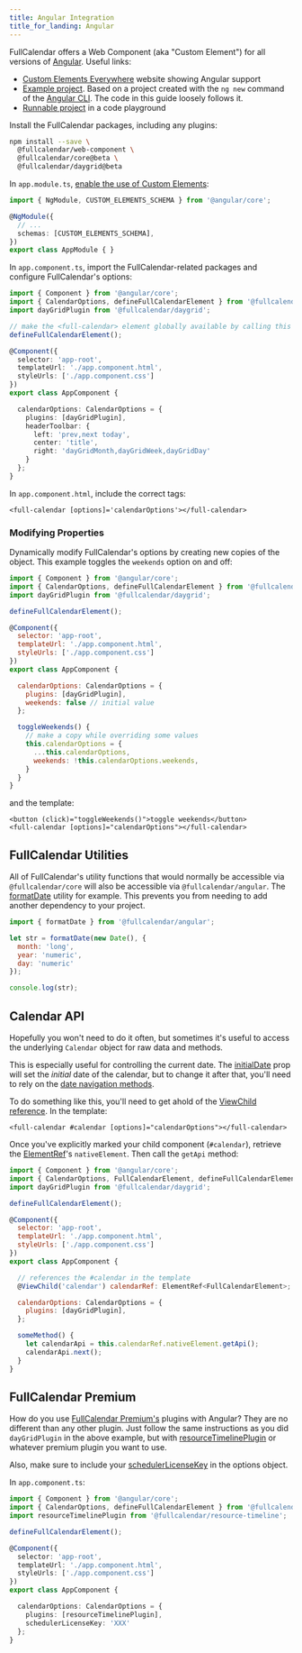 ```yaml
---
title: Angular Integration
title_for_landing: Angular
---
```


FullCalendar offers a Web Component (aka "Custom Element") for all versions of [Angular]. Useful links:

- [Custom Elements Everywhere] website showing Angular support
- [Example project][example project]. Based on a project created with the `ng new` command of the [Angular CLI]. The code in this guide loosely follows it.
- [Runnable project](https://codesandbox.io/s/github/fullcalendar/fullcalendar-example-projects/tree/v6/angular?file=/src/app/app.component.ts) in a code playground

Install the FullCalendar packages, including any plugins:

```bash
npm install --save \
  @fullcalendar/web-component \
  @fullcalendar/core@beta \
  @fullcalendar/daygrid@beta
```

In `app.module.ts`, [enable the use of Custom Elements][Angular Web Components]:

```ts
import { NgModule, CUSTOM_ELEMENTS_SCHEMA } from '@angular/core';

@NgModule({
  // ...
  schemas: [CUSTOM_ELEMENTS_SCHEMA],
})
export class AppModule { }
```

In `app.component.ts`, import the FullCalendar-related packages and configure FullCalendar's
options:

```ts
import { Component } from '@angular/core';
import { CalendarOptions, defineFullCalendarElement } from '@fullcalendar/web-component';
import dayGridPlugin from '@fullcalendar/daygrid';

// make the <full-calendar> element globally available by calling this function at the top-level
defineFullCalendarElement();

@Component({
  selector: 'app-root',
  templateUrl: './app.component.html',
  styleUrls: ['./app.component.css']
})
export class AppComponent {

  calendarOptions: CalendarOptions = {
    plugins: [dayGridPlugin],
    headerToolbar: {
      left: 'prev,next today',
      center: 'title',
      right: 'dayGridMonth,dayGridWeek,dayGridDay'
    }
  };
}
```

In `app.component.html`, include the correct tags:

```
<full-calendar [options]='calendarOptions'></full-calendar>
```


### Modifying Properties

Dynamically modify FullCalendar's options by creating new copies of the object. This example toggles the `weekends` option on and off:

```js
import { Component } from '@angular/core';
import { CalendarOptions, defineFullCalendarElement } from '@fullcalendar/web-component';
import dayGridPlugin from '@fullcalendar/daygrid';

defineFullCalendarElement();

@Component({
  selector: 'app-root',
  templateUrl: './app.component.html',
  styleUrls: ['./app.component.css']
})
export class AppComponent {

  calendarOptions: CalendarOptions = {
    plugins: [dayGridPlugin],
    weekends: false // initial value
  };

  toggleWeekends() {
    // make a copy while overriding some values
    this.calendarOptions = {
      ...this.calendarOptions,
      weekends: !this.calendarOptions.weekends,
    }
  }
}
```

and the template:

```
<button (click)="toggleWeekends()">toggle weekends</button>
<full-calendar [options]="calendarOptions"></full-calendar>
```


## FullCalendar Utilities

All of FullCalendar's utility functions that would normally be accessible via `@fullcalendar/core` will also be accessible via `@fullcalendar/angular`. The [formatDate](formatDate) utility for example. This prevents you from needing to add another dependency to your project.

```js
import { formatDate } from '@fullcalendar/angular';

let str = formatDate(new Date(), {
  month: 'long',
  year: 'numeric',
  day: 'numeric'
});

console.log(str);
```


## Calendar API

Hopefully you won't need to do it often, but sometimes it's useful to access the underlying `Calendar` object for raw data and methods.

This is especially useful for controlling the current date. The [initialDate](initialDate) prop will set the *initial* date of the calendar, but to change it after that, you'll need to rely on the [date navigation methods](date-navigation).

To do something like this, you'll need to get ahold of the [ViewChild reference][ViewChild]. In the template:

```
<full-calendar #calendar [options]="calendarOptions"></full-calendar>
```

Once you've explicitly marked your child component (`#calendar`), retrieve the [ElementRef]'s `nativeElement`. Then call the `getApi` method:

```js
import { Component } from '@angular/core';
import { CalendarOptions, FullCalendarElement, defineFullCalendarElement } from '@fullcalendar/web-component';
import dayGridPlugin from '@fullcalendar/daygrid';

defineFullCalendarElement();

@Component({
  selector: 'app-root',
  templateUrl: './app.component.html',
  styleUrls: ['./app.component.css']
})
export class AppComponent {

  // references the #calendar in the template
  @ViewChild('calendar') calendarRef: ElementRef<FullCalendarElement>;

  calendarOptions: CalendarOptions = {
    plugins: [dayGridPlugin],
  };

  someMethod() {
    let calendarApi = this.calendarRef.nativeElement.getApi();
    calendarApi.next();
  }
}
```


## FullCalendar Premium

How do you use [FullCalendar Premium's](/pricing) plugins with Angular? They are no different than any other plugin. Just follow the same instructions as you did `dayGridPlugin` in the above example, but with [resourceTimelinePlugin](timeline-view) or whatever premium plugin you want to use.

Also, make sure to include your [schedulerLicenseKey](schedulerLicenseKey) in the options object.

In `app.component.ts`:

```ts
import { Component } from '@angular/core';
import { CalendarOptions, defineFullCalendarElement } from '@fullcalendar/web-component';
import resourceTimelinePlugin from '@fullcalendar/resource-timeline';

defineFullCalendarElement();

@Component({
  selector: 'app-root',
  templateUrl: './app.component.html',
  styleUrls: ['./app.component.css']
})
export class AppComponent {

  calendarOptions: CalendarOptions = {
    plugins: [resourceTimelinePlugin],
    schedulerLicenseKey: 'XXX'
  };
}
```

[Custom Elements Everywhere]: https://custom-elements-everywhere.com/
[Angular]: https://angular.io/
[Angular CLI]: https://cli.angular.io/
[Angular Web Components]: https://coryrylan.com/blog/using-web-components-in-angular
[example project]: https://github.com/fullcalendar/fullcalendar-example-projects/blob/v6/angular
[app.module.ts]: https://github.com/fullcalendar/fullcalendar-example-projects/blob/v6/angular/src/app/app.module.ts
[app.component.ts]: https://github.com/fullcalendar/fullcalendar-example-projects/blob/v6/angular/src/app/app.component.ts
[app.component.scss]: https://github.com/fullcalendar/fullcalendar-example-projects/blob/v6/angular/src/app/app.component.scss
[app.component.html]: https://github.com/fullcalendar/fullcalendar-example-projects/blob/v6/angular/src/app/app.component.html
[ElementRef]: https://angular.io/api/core/ElementRef
[docs toc]: https://fullcalendar.io/docs#toc
[component options]: https://github.com/fullcalendar/fullcalendar-angular/blob/master/projects/fullcalendar/src/lib/fullcalendar-options.ts
[ViewChild]: https://angular.io/api/core/ViewChild
